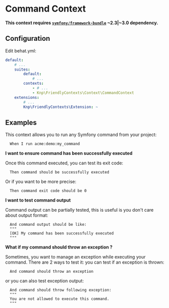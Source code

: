Command Context
===============

**This context requires [`symfony/framework-bundle`](https://packagist.org/packages/symfony/framework-bundle) ~2.3|~3.0
dependency.**

Configuration
-------------
Edit behat.yml:

```yaml
default:
    # ...
    suites:
        default:
            # ...
        contexts:
            - # ...
            - Knp\FriendlyContexts\Context\CommandContext
    extensions:
        # ...
        Knp\FriendlyContexts\Extension: ~
```

Examples
--------
This context allows you to run any Symfony command from your project:

```gherkin
  When I run acme:demo:my_command
```

**I want to ensure command has been successfully executed**

Once this command executed, you can test its exit code:

```gherkin
  Then command should be successfully executed
```

Or if you want to be more precise:

```gherkin
  Then command exit code should be 0
```

**I want to test command output**

Command output can be partially tested, this is useful is you don't care about output format:

```gherkin
  And command output should be like:
  """
  [OK] My command has been successfully executed
  """
```

**What if my command should throw an exception ?**

Sometimes, you want to manage an exception while executing your command. There are 2 ways to test it:
you can test if an exception is thrown:

```gherkin
  And command should throw an exception
```

or you can also test exception output:

```gherkin
  And command should throw following exception:
  """
  You are not allowed to execute this command.
  """
```
